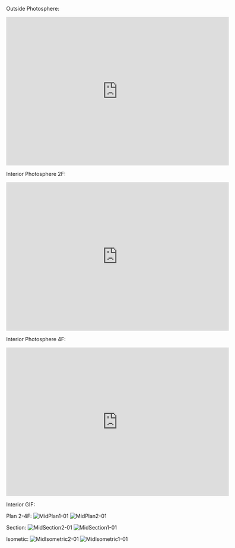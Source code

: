 Outside Photosphere:

<iframe width="600" height="400" allowfullscreen style="border-style:none;" src="https://cdn.pannellum.org/2.5/pannellum.htm#panorama=https%3A//i.loli.net/2021/10/01/98gMu4m5RaewDW6.jpg"></iframe>

Interior Photosphere 2F:

<iframe width="600" height="400" allowfullscreen style="border-style:none;" src="https://cdn.pannellum.org/2.5/pannellum.htm#panorama=https%3A//i.ibb.co/9tysxFN/Photosphere3.jpg"></iframe>

Interior Photosphere 4F:

<iframe width="600" height="400" allowfullscreen style="border-style:none;" src="https://cdn.pannellum.org/2.5/pannellum.htm#panorama=https%3A//i.ibb.co/JcqjJSj/Photosphere2.jpg"></iframe>

Interior GIF:


Plan 2-4F:
![MidPlan1-01](https://user-images.githubusercontent.com/90552927/135600997-b4f6d782-71bd-4641-a343-c413b84abe3b.png)
![MidPlan2-01](https://user-images.githubusercontent.com/90552927/135601007-2851c5b3-6691-4dc0-a2c3-103f785b0132.png)

Section:
![MidSection2-01](https://user-images.githubusercontent.com/90552927/135601085-3cf024ff-dfb8-4ccb-98a7-ad7508072383.png)
![MidSection1-01](https://user-images.githubusercontent.com/90552927/135601074-ed89543a-fd7b-45d5-b0aa-5d092abd1262.png)


Isometic:
![MidIsometric2-01](https://user-images.githubusercontent.com/90552927/135601175-30e84405-5c30-4f26-b971-24d8fe225c15.png)
![MidIsometric1-01](https://user-images.githubusercontent.com/90552927/135601167-181275e7-524b-45b8-aa84-6cc9b7d6c7fe.png)

